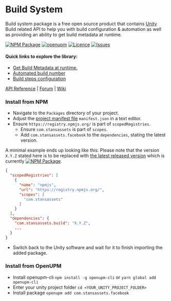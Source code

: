 # Build System

Build system package is a free open source product that contains [Unity](https://unity.com/) Build related API to help you with build configuration & automation as well as providing an ability to get build metadata at runtime. 

[![NPM Package](https://img.shields.io/npm/v/com.stansassets.build)](https://www.npmjs.com/package/com.stansassets.build)
[![openupm](https://img.shields.io/npm/v/com.stansassets.build?label=openupm&registry_uri=https://package.openupm.com)](https://openupm.com/packages/com.stansassets.build/)
[![Licence](https://img.shields.io/npm/l/com.stansassets.build)](https://github.com/StansAssets/com.stansassets.build/blob/master/LICENSE)
[![Issues](https://img.shields.io/github/issues/StansAssets/com.stansassets.build)](https://github.com/StansAssets/com.stansassets.build/issues)

#### Quick links to explore the library:
* [Get Build Metadata at runtime.](https://myapi)
* [Automated build number](https://myapi)
* [Build steps configuration](https://myapi)

[API Reference](https://myapi) | [Forum](https://myforum) | [Wiki](https://github.com/StansAssets/com.stansassets.build/wiki)

### Install from NPM
* Navigate to the `Packages` directory of your project.
* Adjust the [project manifest file](https://docs.unity3d.com/Manual/upm-manifestPrj.html) `manifest.json` in a text editor.
* Ensure `https://registry.npmjs.org/` is part of `scopedRegistries`.
  * Ensure `com.stansassets` is part of `scopes`.
  * Add `com.stansassets.facebook` to the `dependencies`, stating the latest version.

A minimal example ends up looking like this. Please note that the version `X.Y.Z` stated here is to be replaced with [the latest released version](https://www.npmjs.com/package/com.stansassets.build) which is currently [![NPM Package](https://img.shields.io/npm/v/com.stansassets.build)](https://www.npmjs.com/package/com.stansassets.build).
  ```json
  {
    "scopedRegistries": [
      {
        "name": "npmjs",
        "url": "https://registry.npmjs.org/",
        "scopes": [
          "com.stansassets"
        ]
      }
    ],
    "dependencies": {
      "com.stansassets.build": "X.Y.Z",
      ...
    }
  }
  ```
* Switch back to the Unity software and wait for it to finish importing the added package.

### Install from OpenUPM
* Install openupm-cli `npm install -g openupm-cli` or `yarn global add openupm-cli`
* Enter your unity project folder `cd <YOUR_UNITY_PROJECT_FOLDER>`
* Install package `openupm add com.stansassets.facebook`

